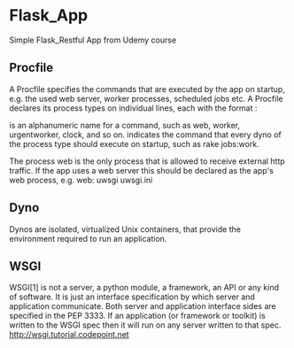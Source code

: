 # Flask_App
Simple Flask_Restful App from Udemy course


## Procfile
A Procfile specifies the commands that are executed by the app on startup, e.g. the used web server, worker processes, scheduled jobs etc.
A Procfile declares its process types on individual lines, each with the format  <process type>: <command>


<process type> is an alphanumeric name for a command, such as web, worker, urgentworker, clock, and so on.
<command> indicates the command that every dyno of the process type should execute on startup, such as rake jobs:work.

The process web is the only process that is allowed to receive external http traffic. If the app uses a web server this should be declared as the app's web process, e.g. web: uwsgi uwsgi.ini


## Dyno
Dynos are isolated, virtualized Unix containers, that provide the environment required to run an application.


## WSGI
WSGI[1] is not a server, a python module, a framework, an API or any kind of software. It is just an interface specification by which server and application communicate. Both server and application interface sides are specified in the PEP 3333. If an application (or framework or toolkit) is written to the WSGI spec then it will run on any server written to that spec.
http://wsgi.tutorial.codepoint.net
